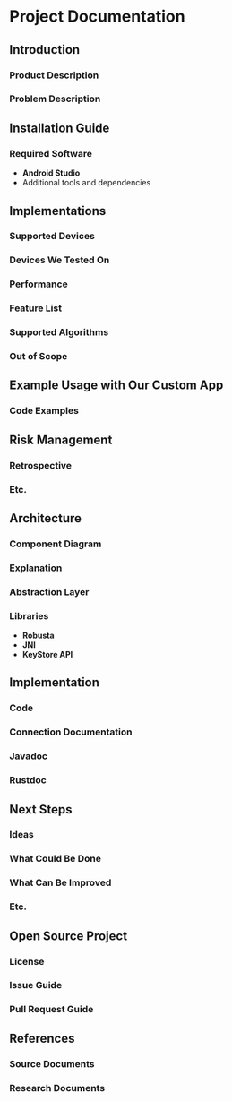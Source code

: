 # Project Documentation

## Introduction

### Product Description

### Problem Description

## Installation Guide

### Required Software
- **Android Studio**
- Additional tools and dependencies

## Implementations

### Supported Devices

### Devices We Tested On

### Performance

### Feature List

### Supported Algorithms

### Out of Scope

## Example Usage with Our Custom App

### Code Examples

## Risk Management

### Retrospective

### Etc.

## Architecture

### Component Diagram

### Explanation

### Abstraction Layer

### Libraries
- **Robusta**
- **JNI**
- **KeyStore API**

## Implementation

### Code

### Connection Documentation

### Javadoc

### Rustdoc

## Next Steps

### Ideas

### What Could Be Done

### What Can Be Improved

### Etc.

## Open Source Project

### License

### Issue Guide

### Pull Request Guide

## References

### Source Documents

### Research Documents
